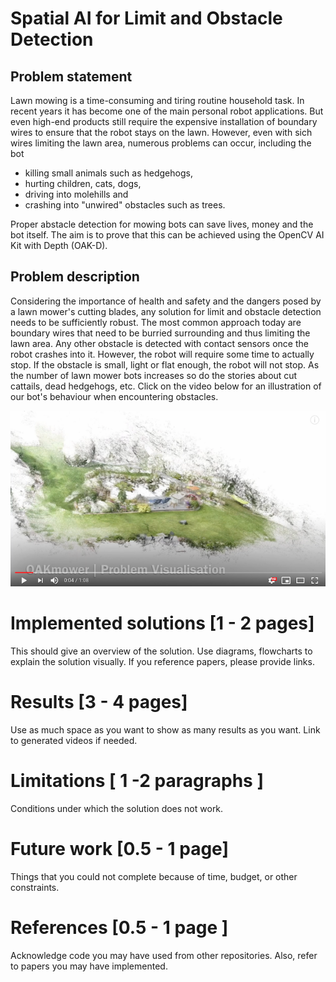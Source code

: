 # Spatial AI for Limit and Obstacle Detection

## Problem statement
Lawn mowing is a time-consuming and tiring routine household task. In recent years it has become one of the main personal robot applications. But even high-end products still require the expensive installation of boundary wires to ensure that the robot stays on the lawn. However, even with sich wires limiting the lawn area, numerous problems can occur, including the bot
* killing small animals such as hedgehogs,
* hurting children, cats, dogs,
* driving into molehills and
* crashing into "unwired" obstacles such as trees.

Proper abstacle detection for mowing bots can save lives, money and the bot itself. The aim is to prove that this can be achieved using the OpenCV AI Kit with Depth (OAK-D).

## Problem description
Considering the importance of health and safety and the dangers posed by a lawn mower's cutting blades, any solution for limit and obstacle detection needs to be sufficiently robust. The most common approach today are boundary wires that need to be burried surrounding and thus limiting the lawn area. Any other obstacle is detected with contact sensors once the robot crashes into it. However, the robot will require some time to actually stop. If the obstacle is small, light or flat enough, the robot will not stop. As the number of lawn mower bots increases so do the stories about cut cattails, dead hedgehogs, etc. Click on the video below for an illustration of our bot's behaviour when encountering obstacles.

[![Problem visualisation Youtube video](youtube_problem_visualization_600.png)](https://www.youtube.com/watch?v=kr37imhNvWI)

# Implemented solutions [1 - 2 pages]
This should give an overview of the solution. Use diagrams, flowcharts to explain the solution visually. If you reference papers, please provide links. 

# Results [3 - 4 pages]
Use as much space as you want to show as many results as you want. Link to generated videos if needed.  

# Limitations [ 1 -2 paragraphs ]
Conditions under which the solution does not work.

# Future work [0.5 - 1 page]
Things that you could not complete because of time, budget, or other constraints. 

# References [0.5  - 1 page ]
Acknowledge code you may have used from other repositories. Also, refer to papers you may have implemented. 
